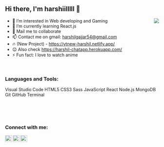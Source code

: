 ## Hi there, I'm harshiilllll   👋

<img align="right" src="https://media.discordapp.net/attachments/914047870573871134/934318738440880138/mp4_1.gif?width=556&height=956">

- 👀 I’m interested in Web developing and Gaming 
- 🌱 I’m currently learning React.js
- 💞️ Mail me to collaborate 
- 📫 Contact me on gmail: harshilgajjar54@gmail.com
- 🔥 (New Project) - https://ytnew-harshil.netlify.app/
- 😉 Also check  https://harshil-chatapp.herokuapp.com/
- ⚡ Fun fact: I love to watch anime

<br />

### Languages and Tools:

Visual Studio Code
HTML5
CSS3
Sass
JavaScript
React
Node.js
MongoDB
Git
GitHub
Terminal


<br />
<br />
<br />

### Connect with me:

<a href="https://www.youtube.com/channel/UCLnUcrxNTxjrAAVEzqPLhZw"><img align="left" alt="Harshil Gajjar | YouTube" width="22px" src="https://cdn.jsdelivr.net/npm/simple-icons@v3/icons/youtube.svg" /></a>
<a href="https://twitter.com/harshiilllll"><img align="left" alt="harshiilllll | Twitter" width="22px" src="https://cdn.jsdelivr.net/npm/simple-icons@v3/icons/twitter.svg" /></a>
<a href="https://www.instagram.com/harshiilllll/"><img align="left" alt="harshiilllll | Instagram" width="22px" src="https://cdn.jsdelivr.net/npm/simple-icons@v3/icons/instagram.svg" /></a>

<br />


<!---harshiilllll/harshiilllll is a ✨ special ✨ repository because its `README.md` (this file) appears on your GitHub profile.You can click the Preview link to take a look at your changes.--->
